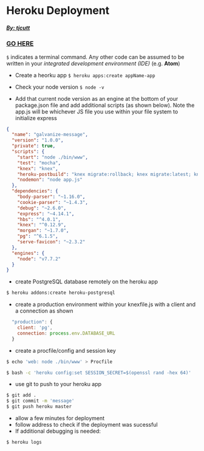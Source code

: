 # Heroku Deployment
##### [By: tjcutt](https://github.com/tjcutt)
### [GO HERE](http://leesah-herokudeploy.surge.sh/)

```$``` indicates a terminal command. Any other code can be assumed to be written in your _integrated development environment (IDE)_ (e.g. **Atom**)

- Create a heorku app
  ``` $ heroku apps:create appName-app ```
- Check your node version
  ```$ node -v```

- Add that current node version as an engine at the bottom of your package.json file and add additional scripts (as shown below).  Note the app.js will be whichever JS file you use within your file system to initialize express

```json
{
  "name": "galvanize-message",
  "version": "1.0.0",
  "private": true,
  "scripts": {
    "start": "node ./bin/www",
    "test": "mocha",
    "knex": "knex",
    "heroku-postbuild": "knex migrate:rollback; knex migrate:latest; knex seed:run",
    "nodemon": "node app.js"
  },
  "dependencies": {
    "body-parser": "~1.16.0",
    "cookie-parser": "~1.4.3",
    "debug": "~2.6.0",
    "express": "~4.14.1",
    "hbs": "^4.0.1",
    "knex": "^0.12.9",
    "morgan": "~1.7.0",
    "pg": "^6.1.5",
    "serve-favicon": "~2.3.2"
  },
  "engines": {
    "node": "v7.7.2"
  }
}
```
-   create PostgreSQL database remotely on the heroku app

```bash
$ heroku addons:create heroku-postgresql
```
- create a production environment within your knexfile.js with a client and a connection as shown

```javascript
  "production": {
    client: 'pg',
    connection: process.env.DATABASE_URL
  }
```
- create a procfile/config and session key

``` bash
$ echo 'web: node ./bin/www' > Procfile

$ bash -c 'heroku config:set SESSION_SECRET=$(openssl rand -hex 64)'
```
- use git to push to your heroku app

``` bash
$ git add .
$ git commit -m 'message'
$ git push heroku master
```
- allow a few minutes for deployment
- follow address to check if the deployment was sucessful
- If additional debugging is needed:

``` bash
$ heroku logs
```
